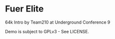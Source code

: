 # Fuer Elite
64k Intro by Team210 at Underground Conference 9

Demo is subject to GPLv3 - See LICENSE.
